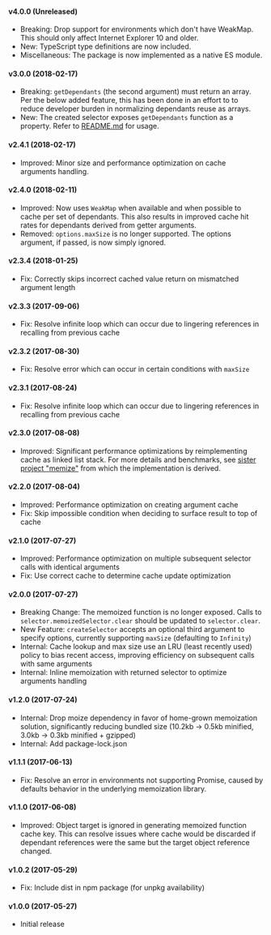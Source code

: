 #### v4.0.0 (Unreleased)

- Breaking: Drop support for environments which don't have WeakMap. This should only affect Internet Explorer 10 and older.
- New: TypeScript type definitions are now included.
- Miscellaneous: The package is now implemented as a native ES module.

#### v3.0.0 (2018-02-17)

- Breaking: `getDependants` (the second argument) must return an array. Per the below added feature, this has been done in an effort to to reduce developer burden in normalizing dependants reuse as arrays.
- New: The created selector exposes `getDependants` function as a property. Refer to [README.md](https://github.com/aduth/rememo#api) for usage.

#### v2.4.1 (2018-02-17)

- Improved: Minor size and performance optimization on cache arguments handling.

#### v2.4.0 (2018-02-11)

- Improved: Now uses `WeakMap` when available and when possible to cache per set of dependants. This also results in improved cache hit rates for dependants derived from getter arguments.
- Removed: `options.maxSize` is no longer supported. The options argument, if passed, is now simply ignored.

#### v2.3.4 (2018-01-25)

- Fix: Correctly skips incorrect cached value return on mismatched argument length

#### v2.3.3 (2017-09-06)

- Fix: Resolve infinite loop which can occur due to lingering references in recalling from previous cache

#### v2.3.2 (2017-08-30)

- Fix: Resolve error which can occur in certain conditions with `maxSize`

#### v2.3.1 (2017-08-24)

- Fix: Resolve infinite loop which can occur due to lingering references in recalling from previous cache

#### v2.3.0 (2017-08-08)

- Improved: Significant performance optimizations by reimplementing cache as linked list stack. For more details and benchmarks, see [sister project "memize"](https://github.com/aduth/memize#benchmarks) from which the implementation is derived.

#### v2.2.0 (2017-08-04)

- Improved: Performance optimization on creating argument cache
- Fix: Skip impossible condition when deciding to surface result to top of cache

#### v2.1.0 (2017-07-27)

- Improved: Performance optimization on multiple subsequent selector calls with identical arguments
- Fix: Use correct cache to determine cache update optimization

#### v2.0.0 (2017-07-27)

- Breaking Change: The memoized function is no longer exposed. Calls to `selector.memoizedSelector.clear` should be updated to `selector.clear`.
- New Feature: `createSelector` accepts an optional third argument to specify options, currently supporting `maxSize` (defaulting to `Infinity`)
- Internal: Cache lookup and max size use an LRU (least recently used) policy to bias recent access, improving efficiency on subsequent calls with same arguments
- Internal: Inline memoization with returned selector to optimize arguments handling

#### v1.2.0 (2017-07-24)

- Internal: Drop moize dependency in favor of home-grown memoization solution, significantly reducing bundled size (10.2kb -> 0.5kb minified, 3.0kb -> 0.3kb minified + gzipped)
- Internal: Add package-lock.json

#### v1.1.1 (2017-06-13)

- Fix: Resolve an error in environments not supporting Promise, caused by
  defaults behavior in the underlying memoization library.

#### v1.1.0 (2017-06-08)

- Improved: Object target is ignored in generating memoized function cache key.
  This can resolve issues where cache would be discarded if dependant references
  were the same but the target object reference changed.

#### v1.0.2 (2017-05-29)

- Fix: Include dist in npm package (for unpkg availability)

#### v1.0.0 (2017-05-27)

- Initial release

